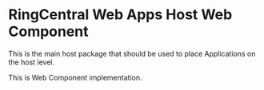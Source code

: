RingCentral Web Apps Host Web Component
=======================================

This is the main host package that should be used to place Applications on the host level.

This is Web Component implementation.